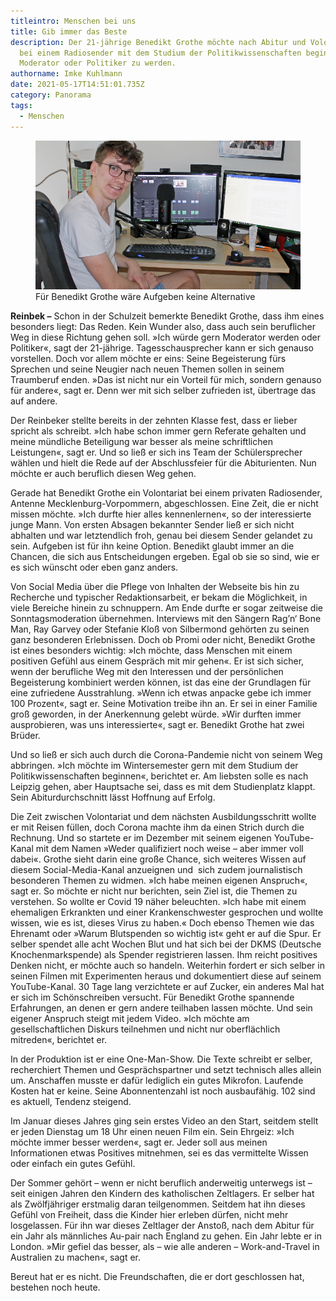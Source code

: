 ```yaml
---
titleintro: Menschen bei uns
title: Gib immer das Beste
description: Der 21-jährige Benedikt Grothe möchte nach Abitur und Volontariat
  bei einem Radiosender mit dem Studium der Politikwissenschaften beginnen, um
  Moderator oder Politiker zu werden.
authorname: Imke Kuhlmann
date: 2021-05-17T14:51:01.735Z
category: Panorama
tags:
  - Menschen
---
```

<figure>
  <img src="/static/media/2021-05-17-Grothe-Benedikt.jpg">
  <figcaption>
Für Benedikt Grothe wäre Aufgeben keine Alternative   
   
  </figcaption>
</figure>



**Reinbek –** Schon in der Schulzeit bemerkte Benedikt Grothe, dass ihm eines besonders liegt: Das Reden. Kein Wunder also, dass auch sein beruflicher Weg in diese Richtung gehen soll. »Ich würde gern Moderator werden oder Politiker«, sagt der 21-jährige. Tagesschausprecher kann er sich genauso vorstellen. Doch vor allem möchte er eins: Seine Begeisterung fürs Sprechen und seine Neugier nach neuen Themen sollen in seinem Traumberuf enden. »Das ist nicht nur ein Vorteil für mich, sondern genauso für andere«, sagt er. Denn wer mit sich selber zufrieden ist, übertrage das auf andere.

Der Reinbeker stellte bereits in der zehnten Klasse fest, dass er lieber spricht als schreibt. »Ich habe schon immer gern Referate gehalten und meine mündliche Beteiligung war besser als meine schriftlichen Leistungen«, sagt er. Und so ließ er sich ins Team der Schülersprecher wählen und hielt die Rede auf der Abschlussfeier für die Abiturienten. Nun möchte er auch beruflich diesen Weg gehen. 

Gerade hat Benedikt Grothe ein Volontariat bei einem privaten Radiosender, Antenne Mecklenburg-Vorpommern, abgeschlossen. Eine Zeit, die er nicht missen möchte. »Ich durfte hier alles kennenlernen«, so der interessierte junge Mann. Von ersten Absagen bekannter Sender ließ er sich nicht abhalten und war letztendlich froh, genau bei diesem Sender gelandet zu sein. Aufgeben ist für ihn keine Option. Benedikt glaubt immer an die Chancen, die sich aus Entscheidungen ergeben. Egal ob sie so sind, wie er es sich wünscht oder eben ganz anders. 

Von Social Media über die Pflege von Inhalten der Webseite bis hin zu Recherche und typischer Redaktionsarbeit, er bekam die Möglichkeit, in viele Bereiche hinein zu schnuppern. Am Ende durfte er sogar zeitweise die Sonntagsmoderation übernehmen. Interviews mit den Sängern Rag’n‘ Bone Man, Ray Garvey oder Stefanie Kloß von Silbermond gehörten zu seinen ganz besonderen Erlebnissen. Doch ob Promi oder nicht, Benedikt Grothe ist eines besonders wichtig: »Ich möchte, dass Menschen mit einem positiven Gefühl aus einem Gespräch mit mir gehen«. Er ist sich sicher, wenn der berufliche Weg mit den Interessen und der persönlichen Begeisterung kombiniert werden können, ist das eine der Grundlagen für eine zufriedene Ausstrahlung. »Wenn ich etwas anpacke gebe ich immer 100 Prozent«, sagt er. Seine Motivation treibe ihn an. Er sei in einer Familie groß geworden, in der Anerkennung gelebt würde. »Wir durften immer ausprobieren, was uns interessierte«, sagt er. Benedikt Grothe hat zwei Brüder. 

Und so ließ er sich auch durch die Corona-Pandemie nicht von seinem Weg abbringen. »Ich möchte im Wintersemester gern mit dem Studium der Politikwissenschaften beginnen«, berichtet er. Am liebsten solle es nach Leipzig gehen, aber Hauptsache sei, dass es mit dem Studienplatz klappt. Sein Abiturdurchschnitt lässt Hoffnung auf Erfolg. 

Die Zeit zwischen Volontariat und dem nächsten Ausbildungsschritt wollte er mit Reisen füllen, doch Corona machte ihm da einen Strich durch die Rechnung. Und so startete er im Dezember mit seinem eigenen YouTube-Kanal mit dem Namen »Weder qualifiziert noch weise – aber immer voll dabei«. Grothe sieht darin eine große Chance, sich weiteres Wissen auf diesem Social-Media-Kanal anzueignen und  sich zudem journalistisch besonderen Themen zu widmen. »Ich habe meinen eigenen Anspruch«, sagt er. So möchte er nicht nur berichten, sein Ziel ist, die Themen zu verstehen. So wollte er Covid 19 näher beleuchten. »Ich habe mit einem ehemaligen Erkrankten und einer Krankenschwester gesprochen und wollte wissen, wie es ist, dieses Virus zu haben.« Doch ebenso Themen wie das Ehrenamt oder »Warum Blutspenden so wichtig ist« geht er auf die Spur. Er selber spendet alle acht Wochen Blut und hat sich bei der DKMS (Deutsche Knochenmarkspende) als Spender registrieren lassen. Ihm reicht positives Denken nicht, er möchte auch so handeln. Weiterhin fordert er sich selber in seinen Filmen mit Experimenten heraus und dokumentiert diese auf seinem YouTube-Kanal. 30 Tage lang verzichtete er auf Zucker, ein anderes Mal hat er sich im Schönschreiben versucht. Für Benedikt Grothe spannende Erfahrungen, an denen er gern andere teilhaben lassen möchte. Und sein eigener Anspruch steigt mit jedem Video. »Ich möchte am gesellschaftlichen Diskurs teilnehmen und nicht nur oberflächlich mitreden«, berichtet er. 

In der Produktion ist er eine One-Man-Show. Die Texte schreibt er selber, recherchiert Themen und Gesprächspartner und setzt technisch alles allein um. Anschaffen musste er dafür lediglich ein gutes Mikrofon. Laufende Kosten hat er keine. Seine Abonnentenzahl ist noch ausbaufähig. 102 sind es aktuell, Tendenz steigend.

Im Januar dieses Jahres ging sein erstes Video an den Start, seitdem stellt er jeden Dienstag um 18 Uhr einen neuen Film ein. Sein Ehrgeiz: »Ich möchte immer besser werden«, sagt er. Jeder soll aus meinen Informationen etwas Positives mitnehmen, sei es das vermittelte Wissen oder einfach ein gutes Gefühl. 

Der Sommer gehört – wenn er nicht beruflich anderweitig unterwegs ist – seit einigen Jahren den Kindern des katholischen Zeltlagers. Er selber hat als Zwölfjähriger erstmalig daran teilgenommen. Seitdem hat ihn dieses Gefühl von Freiheit, dass die Kinder hier erleben dürfen, nicht mehr losgelassen. Für ihn war dieses Zeltlager der Anstoß, nach dem Abitur für ein Jahr als männliches Au-pair nach England zu gehen. Ein Jahr lebte er in London. »Mir gefiel das besser, als – wie alle anderen – Work-and-Travel in Australien zu machen«, sagt er. 

Bereut hat er es nicht. Die Freundschaften, die er dort geschlossen hat, bestehen noch heute.